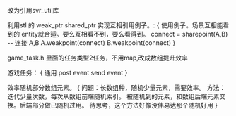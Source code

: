 
改为引用svr_util库


利用stl 的 weak_ptr shared_ptr 实现互相引用例子。:
{
    使用例子。场景互相能看到的 entity就合适。要么互相看不到，要么看得到。
    connect = sharepoint(A,B) --  连接 A,B
    A.weakpoint(connect)
    B.weakpoint(connect)
}

game_task.h 里面的任务类型2任务，不用map,改成数组提升效率

游戏任务： 
{
通用
post event 
send event
}

效率随机部分数组元素。
{
	问题：长数组种，随机少量元素，需要效率。
	方法：迭代少量次数，每次从数组前端随机索引。 被随机到的元素，和数组后端元素交换。后端部分做已随机过用。
	待思考，这个方法好像没伟易达那个随机好用
}